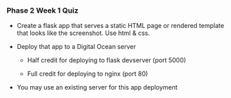### Phase 2 Week 1 Quiz

* Create a flask app that serves a static HTML page or rendered template that looks like the screenshot. Use html & css.

* Deploy that app to a Digital Ocean server

    * Half credit for deploying to flask devserver (port 5000)

    * Full credit for deploying to nginx (port 80)

* You may use an existing server for this app deployment
